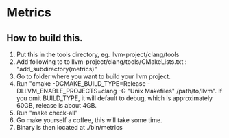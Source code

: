 # Metrics
## How to build this.

1. Put this in the tools directory, eg. llvm-project/clang/tools
2. Add following to to llvm-project/clang/tools/CMakeLists.txt : "add_subdirectory(metrics)"
3. Go to folder where you want to build your llvm project.
4. Run "cmake -DCMAKE_BUILD_TYPE=Release -DLLVM_ENABLE_PROJECTS=clang -G "Unix Makefiles" /path/to/llvm".
If you omit BUILD_TYPE, it will default to debug, which is approximately 60GB, release is about 4GB.
5. Run "make check-all"
6. Go make yourself a coffee, this will take some time.
7. Binary is then located at ./bin/metrics
